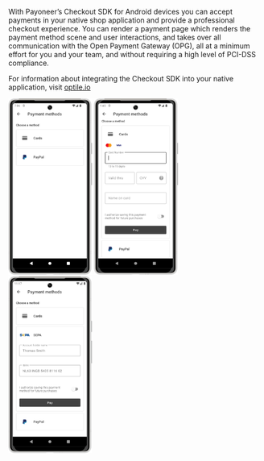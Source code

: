With Payoneer’s Checkout SDK for Android devices you can accept payments in your native shop application and provide a professional checkout experience. You can render a payment page which renders the payment method scene and user interactions, and takes over all communication with the Open Payment Gateway (OPG), all at a minimum effort for you and your team, and without requiring a high level of PCI-DSS compliance.

For information about integrating the Checkout SDK into your native application, visit [optile.io](https://www.optile.io/sdks)

<img src="docs/payment_methods.png" width="33%"/> <img src="docs/card.png" width="33%"/> <img src="docs/sepa.png" width="33%"/> 